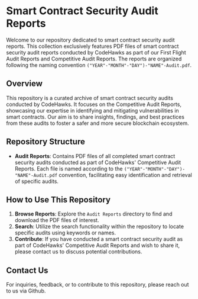 # Smart Contract Security Audit Reports

Welcome to our repository dedicated to smart contract security audit reports. This collection exclusively features PDF files of smart contract security audit reports conducted by CodeHawks as part of our First Flight Audit Reports and Competitive Audit Reports. The reports are organized following the naming convention `("YEAR"-"MONTH"-"DAY")-"NAME"-Audit.pdf`.

## Overview

This repository is a curated archive of smart contract security audits conducted by CodeHawks. It focuses on the Competitive Audit Reports, showcasing our expertise in identifying and mitigating vulnerabilities in smart contracts. Our aim is to share insights, findings, and best practices from these audits to foster a safer and more secure blockchain ecosystem.

## Repository Structure

- **Audit Reports**: Contains PDF files of all completed smart contract security audits conducted as part of CodeHawks' Competitive Audit Reports. Each file is named according to the `("YEAR"-"MONTH"-"DAY")-"NAME"-Audit.pdf` convention, facilitating easy identification and retrieval of specific audits.

## How to Use This Repository

1. **Browse Reports**: Explore the `Audit Reports` directory to find and download the PDF files of interest.
2. **Search**: Utilize the search functionality within the repository to locate specific audits using keywords or names.
3. **Contribute**: If you have conducted a smart contract security audit as part of CodeHawks' Competitive Audit Reports and wish to share it, please contact us to discuss potential contributions.

## Contact Us

For inquiries, feedback, or to contribute to this repository, please reach out to us via Github.
